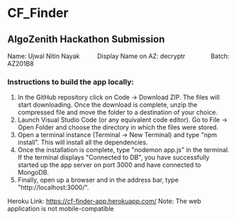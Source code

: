 # CF_Finder
## AlgoZenith Hackathon Submission
Name: Ujwal Nitin Nayak &emsp; &emsp; Display Name on AZ: decryptr &emsp; &emsp; &emsp; Batch: AZ201B8
### Instructions to build the app locally:
1. In the GitHub repository click on Code -> Download ZIP.  The files will start downloading. Once the download is complete, unzip the compressed file and move the folder to a destination of your choice. 
2. Launch Visual Studio Code (or any equivalent code editor). Go to File -> Open Folder and choose the directory in which the files were stored.
3. Open a terminal instance (Terminal -> New Terminal) and type "npm install". This will install all the dependencies. 
4. Once the installation is complete, type "nodemon app.js" in the terminal. If the terminal displays "Connected to DB", you have successfully started up the app server on port 3000 and have connected to MongoDB.
5. Finally, open up a browser and in the address bar, type "http://localhost:3000/".

Heroku Link:  https://cf-finder-app.herokuapp.com/
Note: The web application is not mobile-compatible
